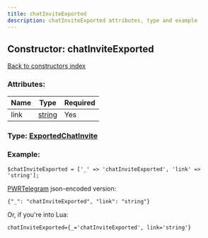 ```yaml
---
title: chatInviteExported
description: chatInviteExported attributes, type and example
---
```

## Constructor: chatInviteExported  
[Back to constructors index](index.md)



### Attributes:

| Name     |    Type       | Required |
|----------|---------------|----------|
|link|[string](../types/string.md) | Yes|



### Type: [ExportedChatInvite](../types/ExportedChatInvite.md)


### Example:

```
$chatInviteExported = ['_' => 'chatInviteExported', 'link' => 'string'];
```  

[PWRTelegram](https://pwrtelegram.xyz) json-encoded version:

```
{"_": "chatInviteExported", "link": "string"}
```


Or, if you're into Lua:  


```
chatInviteExported={_='chatInviteExported', link='string'}

```


